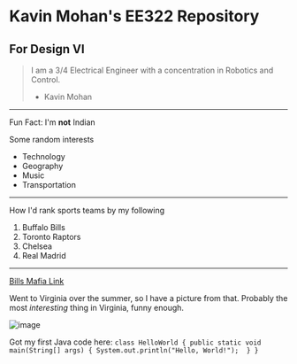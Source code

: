 # Kavin Mohan's EE322 Repository
## For Design VI
> I am a 3/4 Electrical Engineer with a concentration in Robotics and Control.  
>  - Kavin Mohan
---
Fun Fact: I'm __not__ Indian

Some random interests
- Technology
- Geography
- Music
- Transportation
---
How I'd rank sports teams by my following
1. Buffalo Bills
2. Toronto Raptors
3. Chelsea
4. Real Madrid
---
[Bills Mafia Link](https://nypost.com/2024/01/21/sports/fan-catches-fire-tailgating-with-bills-mafia-before-chiefs-game/)

Went to Virginia over the summer, so I have a picture from that.  Probably the most _interesting_ thing in Virginia, funny enough.

![image](https://github.com/BlazedFir511/EE322/assets/65604948/dc9e8cae-dd03-4cfc-9cb3-fe77003da72a)

Got my first Java code here:
`class HelloWorld {
    public static void main(String[] args) {
        System.out.println("Hello, World!"); 
    }
}`
